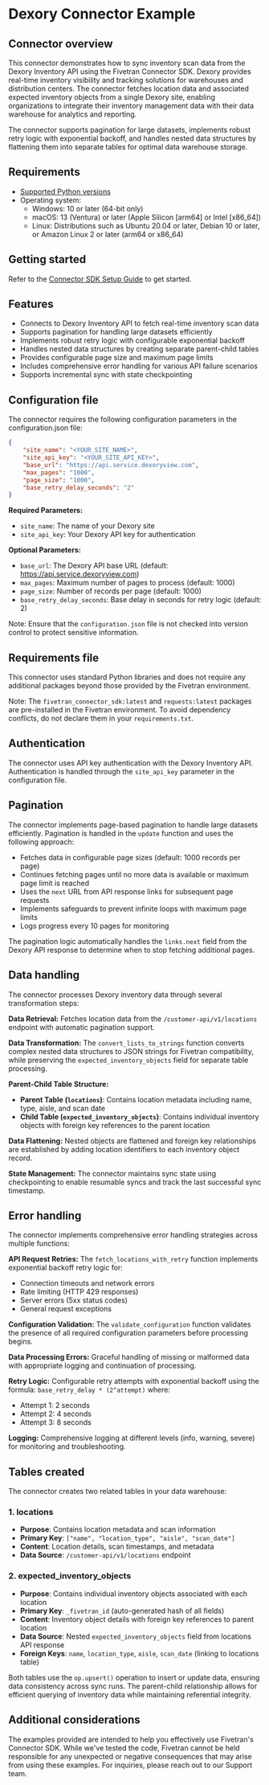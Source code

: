 # Dexory Connector Example

## Connector overview

This connector demonstrates how to sync inventory scan data from the Dexory Inventory API using the Fivetran Connector SDK. Dexory provides real-time inventory visibility and tracking solutions for warehouses and distribution centers. The connector fetches location data and associated expected inventory objects from a single Dexory site, enabling organizations to integrate their inventory management data with their data warehouse for analytics and reporting.

The connector supports pagination for large datasets, implements robust retry logic with exponential backoff, and handles nested data structures by flattening them into separate tables for optimal data warehouse storage.

## Requirements

- [Supported Python versions](https://github.com/fivetran/fivetran_connector_sdk/blob/main/README.md#requirements)   
- Operating system:
  - Windows: 10 or later (64-bit only)
  - macOS: 13 (Ventura) or later (Apple Silicon [arm64] or Intel [x86_64])
  - Linux: Distributions such as Ubuntu 20.04 or later, Debian 10 or later, or Amazon Linux 2 or later (arm64 or x86_64)

## Getting started

Refer to the [Connector SDK Setup Guide](https://fivetran.com/docs/connectors/connector-sdk/setup-guide) to get started.

## Features

- Connects to Dexory Inventory API to fetch real-time inventory scan data
- Supports pagination for handling large datasets efficiently
- Implements robust retry logic with configurable exponential backoff
- Handles nested data structures by creating separate parent-child tables
- Provides configurable page size and maximum page limits
- Includes comprehensive error handling for various API failure scenarios
- Supports incremental sync with state checkpointing

## Configuration file

The connector requires the following configuration parameters in the configuration.json file:

```json
{
    "site_name": "<YOUR_SITE_NAME>",
    "site_api_key": "<YOUR_SITE_API_KEY>",
    "base_url": "https://api.service.dexoryview.com",
    "max_pages": "1000",
    "page_size": "1000",
    "base_retry_delay_seconds": "2"
}
```

**Required Parameters:**
- `site_name`: The name of your Dexory site
- `site_api_key`: Your Dexory API key for authentication

**Optional Parameters:**
- `base_url`: The Dexory API base URL (default: https://api.service.dexoryview.com)
- `max_pages`: Maximum number of pages to process (default: 1000)
- `page_size`: Number of records per page (default: 1000)
- `base_retry_delay_seconds`: Base delay in seconds for retry logic (default: 2)

Note: Ensure that the `configuration.json` file is not checked into version control to protect sensitive information.

## Requirements file

This connector uses standard Python libraries and does not require any additional packages beyond those provided by the Fivetran environment.

Note: The `fivetran_connector_sdk:latest` and `requests:latest` packages are pre-installed in the Fivetran environment. To avoid dependency conflicts, do not declare them in your `requirements.txt`.

## Authentication

The connector uses API key authentication with the Dexory Inventory API. Authentication is handled through the `site_api_key` parameter in the configuration file.

## Pagination

The connector implements page-based pagination to handle large datasets efficiently. Pagination is handled in the `update` function and uses the following approach:

- Fetches data in configurable page sizes (default: 1000 records per page)
- Continues fetching pages until no more data is available or maximum page limit is reached
- Uses the `next` URL from API response links for subsequent page requests
- Implements safeguards to prevent infinite loops with maximum page limits
- Logs progress every 10 pages for monitoring

The pagination logic automatically handles the `links.next` field from the Dexory API response to determine when to stop fetching additional pages.

## Data handling

The connector processes Dexory inventory data through several transformation steps:

**Data Retrieval:** Fetches location data from the `/customer-api/v1/locations` endpoint with automatic pagination support.

**Data Transformation:** The `convert_lists_to_strings` function converts complex nested data structures to JSON strings for Fivetran compatibility, while preserving the `expected_inventory_objects` field for separate table processing.

**Parent-Child Table Structure:** 
- **Parent Table (`locations`)**: Contains location metadata including name, type, aisle, and scan date
- **Child Table (`expected_inventory_objects`)**: Contains individual inventory objects with foreign key references to the parent location

**Data Flattening:** Nested objects are flattened and foreign key relationships are established by adding location identifiers to each inventory object record.

**State Management:** The connector maintains sync state using checkpointing to enable resumable syncs and track the last successful sync timestamp.

## Error handling

The connector implements comprehensive error handling strategies across multiple functions:

**API Request Retries:** The `fetch_locations_with_retry` function implements exponential backoff retry logic for:
- Connection timeouts and network errors
- Rate limiting (HTTP 429 responses)
- Server errors (5xx status codes)
- General request exceptions

**Configuration Validation:** The `validate_configuration` function validates the presence of all required configuration parameters before processing begins.

**Data Processing Errors:** Graceful handling of missing or malformed data with appropriate logging and continuation of processing.

**Retry Logic:** Configurable retry attempts with exponential backoff using the formula: `base_retry_delay * (2^attempt)` where:
- Attempt 1: 2 seconds
- Attempt 2: 4 seconds  
- Attempt 3: 8 seconds

**Logging:** Comprehensive logging at different levels (info, warning, severe) for monitoring and troubleshooting.

## Tables created

The connector creates two related tables in your data warehouse:

### 1. **locations**
- **Purpose**: Contains location metadata and scan information
- **Primary Key**: `["name", "location_type", "aisle", "scan_date"]`
- **Content**: Location details, scan timestamps, and metadata
- **Data Source**: `/customer-api/v1/locations` endpoint

### 2. **expected_inventory_objects**
- **Purpose**: Contains individual inventory objects associated with each location
- **Primary Key**: `_fivetran_id` (auto-generated hash of all fields)
- **Content**: Inventory object details with foreign key references to parent location
- **Data Source**: Nested `expected_inventory_objects` field from locations API response
- **Foreign Keys**: `name`, `location_type`, `aisle`, `scan_date` (linking to locations table)

Both tables use the `op.upsert()` operation to insert or update data, ensuring data consistency across sync runs. The parent-child relationship allows for efficient querying of inventory data while maintaining referential integrity.

## Additional considerations

The examples provided are intended to help you effectively use Fivetran's Connector SDK. While we've tested the code, Fivetran cannot be held responsible for any unexpected or negative consequences that may arise from using these examples. For inquiries, please reach out to our Support team.
